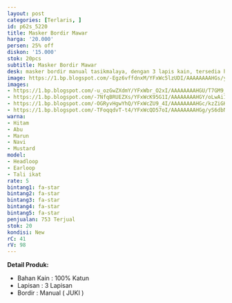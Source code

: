 ```yaml
---
layout: post
categories: [Terlaris, ]
id: p62s_5220
title: Masker Bordir Mawar
harga: '20.000'
persen: 25% off
diskon: '15.000'
stok: 20pcs
subtitle: Masker Bordir Mawar
desk: masker bordir manual tasikmalaya, dengan 3 lapis kain, tersedia headloop dan earloop.
image: https://1.bp.blogspot.com/-Egz6vffdnxM/YFxWc5lzUDI/AAAAAAAAHGs/yT2SywMN_5IBnuFniLIVZWLXZ1wAoQIpACLcBGAsYHQ/s320/utama.jpg
images:
- https://1.bp.blogspot.com/-u_ozGwZXdmY/YFxWbr_O2xI/AAAAAAAAHGU/T7GM9_lvFYcK4yMOQSDvyg18MKXwq7O3ACLcBGAsYHQ/s320/hitam.jpg
- https://1.bp.blogspot.com/-7NfqBRUEZXs/YFxWcK95G1I/AAAAAAAAHGY/oLwAi1A-lcgfXQ35KnFNopL7yAC85Q3TgCLcBGAsYHQ/s320/marun.jpg
- https://1.bp.blogspot.com/-OGRyvHgwYhQ/YFxWcZU9_4I/AAAAAAAAHGc/kzZiGK8bxU8bhlcK-MdN6mVqte6oXOI0QCLcBGAsYHQ/s320/mustard.jpg
- https://1.bp.blogspot.com/-TFoqqdvT-t4/YFxWcQD57oI/AAAAAAAAHGg/yS6dbNF-D2o4GdKeAEwEuFay_ffcvFSQwCLcBGAsYHQ/s320/navi.jpg
warna:
- Hitam
- Abu
- Marun
- Navi
- Mustard
model:
- Headloop
- Earloop
- Tali ikat
rate: 5
bintang1: fa-star
bintang2: fa-star
bintang3: fa-star
bintang4: fa-star
bintang5: fa-star
penjualan: 753 Terjual
stok: 20
kondisi: New
rC: 41
rV: 98
---
```



<b>Detail Produk:</b>
<ul>
<li>Bahan Kain : 100% Katun</li>
<li>Lapisan : 3 Lapisan</li>
<li>Bordir : Manual ( JUKI )</li>
</ul>
